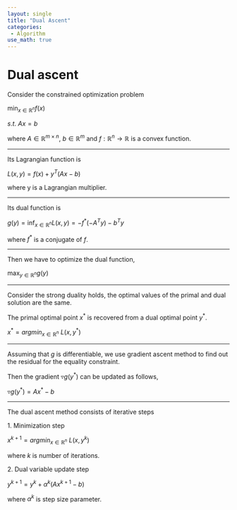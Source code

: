 ```yaml
---
layout: single
title: "Dual Ascent"
categories:
 - Algorithm
use_math: true
---
```

# Dual ascent


Consider the constrained optimization problem

$\min_{x\in \mathbb{R}^{n}} f(x)$

$s.t. \ Ax=b$

where $A\in \mathbb{R}^{m\times n}$, $b\in \mathbb{R}^{m}$ and $f:\mathbb{R}^{n}\rightarrow \mathbb{R}$ is a convex function.

---

Its Lagrangian function is

$L(x, y) = f(x) + y^{T}(Ax-b)$

where y is a Lagrangian multiplier.

---

Its dual function is

$g(y) = \inf _{x\in \mathbb{R}^{n}} L(x, y) = -f^{\ast}(-A^{T}y)-b^{T}y$

where $f^{\ast}$ is a conjugate of $f$.

---

Then we have to optimize the dual function,

$\max _{y\in \mathbb{R}^{n}} g(y)$

---

Consider the strong duality holds, the optimal values of the primal and dual solution are the same.

The primal optimal point $x^{\ast}$ is recovered from a dual optimal point $y^{\ast}$.

$x^{\ast}=argmin_{x\in \mathbb{R}^n}\ L\left (x, y^{\ast}\right )$

---

Assuming that $g$ is differentiable, we use gradient ascent method to find out the residual for the equality constraint.

Then the gradient $\triangledown g(y^{\ast} )$ can be updated as follows,

$\triangledown g(y^{\ast} ) = Ax^{\ast} - b$

---

The dual ascent method consists of iterative steps

$1.$ Minimization step

$x^{k+1}=argmin_{x\in \mathbb{R}^n}\ L\left (x, y^{k}\right )$

where $k$ is number of iterations.

$2.$ Dual variable update step

$y^{k+1}= y^{k} + \alpha^{k}(Ax^{k+1}-b)$

where $\alpha^{k}$ is step size parameter.


